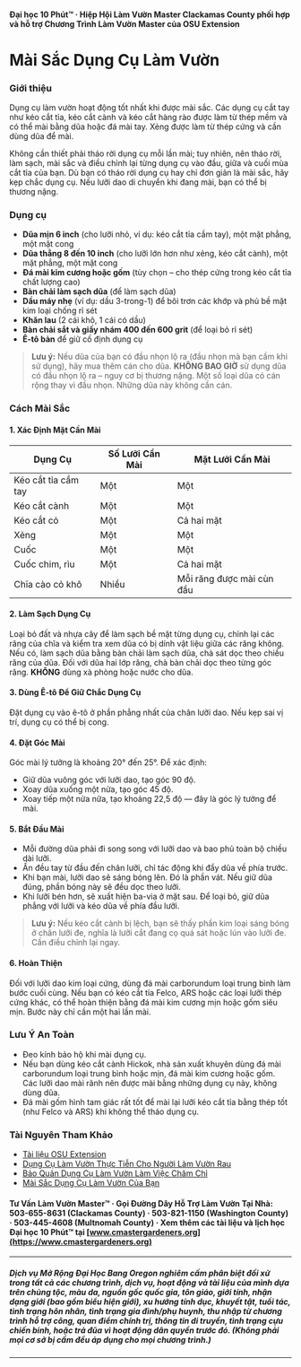 #### Đại học 10 Phút™ · Hiệp Hội Làm Vườn Master Clackamas County phối hợp và hỗ trợ Chương Trình Làm Vườn Master của OSU Extension

# Mài Sắc Dụng Cụ Làm Vườn

### Giới thiệu

Dụng cụ làm vườn hoạt động tốt nhất khi được mài sắc. Các dụng cụ cắt tay như kéo cắt tỉa, kéo cắt cành và kéo cắt hàng rào được làm từ thép mềm và có thể mài bằng dũa hoặc đá mài tay. Xẻng được làm từ thép cứng và cần dùng dũa để mài.

Không cần thiết phải tháo rời dụng cụ mỗi lần mài; tuy nhiên, nên tháo rời, làm sạch, mài sắc và điều chỉnh lại từng dụng cụ vào đầu, giữa và cuối mùa cắt tỉa của bạn. Dù bạn có tháo rời dụng cụ hay chỉ đơn giản là mài sắc, hãy kẹp chắc dụng cụ. Nếu lưỡi dao di chuyển khi đang mài, bạn có thể bị thương nặng.

### Dụng cụ

- **Dũa mịn 6 inch** (cho lưỡi nhỏ, ví dụ: kéo cắt tỉa cầm tay), một mặt phẳng, một mặt cong
- **Dũa thẳng 8 đến 10 inch** (cho lưỡi lớn hơn như xẻng, kéo cắt cành), một mặt phẳng, một mặt cong
- **Đá mài kim cương hoặc gốm** (tùy chọn – cho thép cứng trong kéo cắt tỉa chất lượng cao)
- **Bàn chải làm sạch dũa** (để làm sạch dũa)
- **Dầu máy nhẹ** (ví dụ: dầu 3-trong-1) để bôi trơn các khớp và phủ bề mặt kim loại chống rỉ sét
- **Khăn lau** (2 cái khô, 1 cái có dầu)
- **Bàn chải sắt và giấy nhám 400 đến 600 grit** (để loại bỏ rỉ sét)
- **Ê-tô bàn** để giữ cố định dụng cụ

> **Lưu ý:** Nếu dũa của bạn có đầu nhọn lộ ra (đầu nhọn mà bạn cầm khi sử dụng), hãy mua thêm cán cho dũa. **KHÔNG BAO GIỜ** sử dụng dũa có đầu nhọn lộ ra – nguy cơ bị thương nặng. Một số loại dũa có cán rộng thay vì đầu nhọn. Những dũa này không cần cán.

### Cách Mài Sắc

#### 1. Xác Định Mặt Cần Mài

| Dụng Cụ              | Số Lưỡi Cần Mài         | Mặt Lưỡi Cần Mài                           |
|----------------------|-------------------------|---------------------------------------------|
| Kéo cắt tỉa cầm tay  | Một                     | Một                                         |
| Kéo cắt cành         | Một                     | Một                                         |
| Kéo cắt cỏ           | Một                     | Cả hai mặt                                  |
| Xẻng                 | Một                     | Một                                         |
| Cuốc                 | Một                     | Một                                         |
| Cuốc chim, rìu       | Một                     | Cả hai mặt                                  |
| Chĩa cào cỏ khô      | Nhiều                   | Mỗi răng được mài cùn đầu                   |

#### 2. Làm Sạch Dụng Cụ

Loại bỏ đất và nhựa cây để làm sạch bề mặt từng dụng cụ, chỉnh lại các răng của chĩa và kiểm tra xem dũa có bị dính vật liệu giữa các răng không. Nếu có, làm sạch dũa bằng bàn chải làm sạch dũa, chà sát dọc theo chiều răng của dũa. Đối với dũa hai lớp răng, chà bàn chải dọc theo từng góc răng. **KHÔNG** dùng xà phòng hoặc nước cho dũa.

#### 3. Dùng Ê-tô Để Giữ Chắc Dụng Cụ

Đặt dụng cụ vào ê-tô ở phần phẳng nhất của chân lưỡi dao. Nếu kẹp sai vị trí, dụng cụ có thể bị cong.

#### 4. Đặt Góc Mài

Góc mài lý tưởng là khoảng 20° đến 25°. Để xác định:

- Giữ dũa vuông góc với lưỡi dao, tạo góc 90 độ.
- Xoay dũa xuống một nửa, tạo góc 45 độ.
- Xoay tiếp một nửa nữa, tạo khoảng 22,5 độ — đây là góc lý tưởng để mài.

#### 5. Bắt Đầu Mài

- Mỗi đường dũa phải đi song song với lưỡi dao và bao phủ toàn bộ chiều dài lưỡi.
- Ấn đều tay từ đầu đến chân lưỡi, chỉ tác động khi đẩy dũa về phía trước.
- Khi bạn mài, lưỡi dao sẽ sáng bóng lên. Đó là phần vát. Nếu giữ dũa đúng, phần bóng này sẽ đều dọc theo lưỡi.
- Khi lưỡi bén hơn, sẽ xuất hiện ba-via ở mặt sau. Để loại bỏ, giữ dũa phẳng với lưỡi và kéo dũa về phía đầu lưỡi.

> **Lưu ý:** Nếu kéo cắt cành bị lệch, bạn sẽ thấy phần kim loại sáng bóng ở chân lưỡi đe, nghĩa là lưỡi cắt đang cọ quá sát hoặc lún vào lưỡi đe. Cần điều chỉnh lại ngay.

#### 6. Hoàn Thiện

Đối với lưỡi dao kim loại cứng, dùng đá mài carborundum loại trung bình làm bước cuối cùng. Nếu bạn có kéo cắt tỉa Felco, ARS hoặc các loại lưỡi thép cứng khác, có thể hoàn thiện bằng đá mài kim cương mịn hoặc gốm siêu mịn. Bước này chỉ cần một hai lần mài.

### Lưu Ý An Toàn

- Đeo kính bảo hộ khi mài dụng cụ.
- Nếu bạn dùng kéo cắt cành Hickok, nhà sản xuất khuyên dùng đá mài carborundum loại trung bình hoặc mịn, đá mài kim cương hoặc gốm. Các lưỡi dao mài rãnh nên được mài bằng những dụng cụ này, không dùng dũa.
- Đá mài gốm hình tam giác rất tốt để mài lại lưỡi kéo cắt tỉa bằng thép tốt (như Felco và ARS) khi không thể tháo dụng cụ.

### Tài Nguyên Tham Khảo

- [Tài liệu OSU Extension](https://catalog.extension.oregonstate.edu)
- [Dụng Cụ Làm Vườn Thực Tiễn Cho Người Làm Vườn Rau](http://extension.oregonstate.edu/gardening/practical-tools-vegetable-gardener)
- [Bảo Quản Dụng Cụ Làm Vườn Làm Việc Chăm Chỉ](http://extension.oregonstate.edu/gardening/take-good-care-hard-working-garden-tools)
- [Mài Sắc Dụng Cụ Làm Vườn Của Bạn](http://extension.oregonstate.edu/benton/sites/default/files/sharpgdn_insights2012.pdf)

#### Tư Vấn Làm Vườn Master™ · Gọi Đường Dây Hỗ Trợ Làm Vườn Tại Nhà: 503-655-8631 (Clackamas County) · 503-821-1150 (Washington County) · 503-445-4608 (Multnomah County) · Xem thêm các tài liệu và lịch học Đại học 10 Phút™ tại [www.cmastergardeners.org](https://www.cmastergardeners.org)

---

##### Dịch vụ Mở Rộng Đại Học Bang Oregon nghiêm cấm phân biệt đối xử trong tất cả các chương trình, dịch vụ, hoạt động và tài liệu của mình dựa trên chủng tộc, màu da, nguồn gốc quốc gia, tôn giáo, giới tính, nhận dạng giới (bao gồm biểu hiện giới), xu hướng tính dục, khuyết tật, tuổi tác, tình trạng hôn nhân, tình trạng gia đình/phụ huynh, thu nhập từ chương trình hỗ trợ công, quan điểm chính trị, thông tin di truyền, tình trạng cựu chiến binh, hoặc trả đũa vì hoạt động dân quyền trước đó. (Không phải mọi cơ sở bị cấm đều áp dụng cho mọi chương trình.)
---